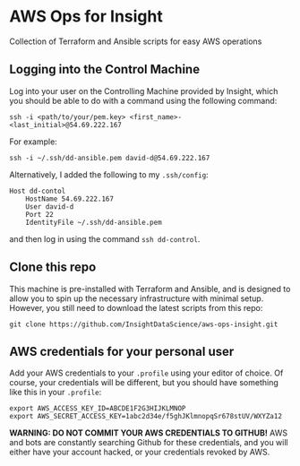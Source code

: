 # AWS Ops for Insight
Collection of Terraform and Ansible scripts for easy AWS operations

## Logging into the Control Machine
Log into your user on the Controlling Machine provided by Insight, which you should be able to do with a command using the following command: 

    ssh -i <path/to/your/pem.key> <first_name>-<last_initial>@54.69.222.167
    
For example:

    ssh -i ~/.ssh/dd-ansible.pem david-d@54.69.222.167

Alternatively, I added the following to my `.ssh/config`:

    Host dd-contol
        HostName 54.69.222.167
        User david-d
        Port 22
        IdentityFile ~/.ssh/dd-ansible.pem
        
and then log in using the command `ssh dd-control`.

## Clone this repo

This machine is pre-installed with Terraform and Ansible, and is designed to allow you to spin up the necessary infrastructure with minimal setup. However, you still need to download the latest scripts from this repo:

    git clone https://github.com/InsightDataScience/aws-ops-insight.git

## AWS credentials for your personal user
Add your AWS credentials to your `.profile` using your editor of choice. Of course, your credentials will be different, but you should have something like this in your `.profile`:

    export AWS_ACCESS_KEY_ID=ABCDE1F2G3HIJKLMNOP  
    export AWS_SECRET_ACCESS_KEY=1abc2d34e/f5ghJKlmnopqSr678stUV/WXYZa12

**WARNING: DO NOT COMMIT YOUR AWS CREDENTIALS TO GITHUB!** AWS and bots are constantly searching Github for these credentials, and you will either have your account hacked, or your credentials revoked by AWS.
